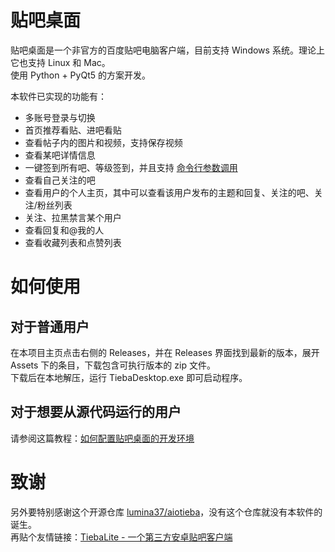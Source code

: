 # 贴吧桌面

贴吧桌面是一个非官方的百度贴吧电脑客户端，目前支持 Windows 系统。理论上它也支持 Linux 和 Mac。  
使用 Python + PyQt5 的方案开发。

本软件已实现的功能有：

* 多账号登录与切换
* 首页推荐看贴、进吧看贴
* 查看帖子内的图片和视频，支持保存视频
* 查看某吧详情信息
* 一键签到所有吧、等级签到，并且支持 [命令行参数调用](https://github.com/clb-128258/TiebaDesktop/blob/main/env_docs/command-usages.md)
* 查看自己关注的吧
* 查看用户的个人主页，其中可以查看该用户发布的主题和回复、关注的吧、关注/粉丝列表
* 关注、拉黑禁言某个用户
* 查看回复和@我的人
* 查看收藏列表和点赞列表

# 如何使用

## 对于普通用户

在本项目主页点击右侧的 Releases，并在 Releases 界面找到最新的版本，展开 Assets 下的条目，下载包含可执行版本的 zip 文件。  
下载后在本地解压，运行 TiebaDesktop.exe 即可启动程序。

## 对于想要从源代码运行的用户

请参阅这篇教程：[如何配置贴吧桌面的开发环境](https://github.com/clb-128258/TiebaDesktop/blob/main/env_docs/how-to-set-up-env.md)

# 致谢

另外要特别感谢这个开源仓库 [lumina37/aiotieba](https://github.com/lumina37/aiotieba)，没有这个仓库就没有本软件的诞生。  
再贴个友情链接：[TiebaLite - 一个第三方安卓贴吧客户端](https://github.com/HuanCheng65/TiebaLite)
